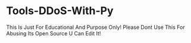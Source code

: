 # Tools-DDoS-With-Py
This Is Just For Educational And Purpose Only! Please Dont Use This For Abusing
Its Open Source U Can Edit It!
